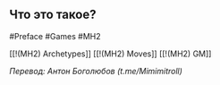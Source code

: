 ## **Что это такое?**

#Preface #Games #MH2 



[[!(MH2) Archetypes]]
[[!(MH2) Moves]]
[[!(MH2) GM]]

*Перевод: Антон Боголюбов (t.me/Mimimitroll)*